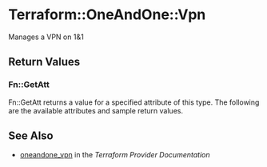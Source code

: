 # Terraform::OneAndOne::Vpn

Manages a VPN on 1&1

## Return Values

### Fn::GetAtt

Fn::GetAtt returns a value for a specified attribute of this type. The following are the available attributes and sample return values.

## See Also

* [oneandone_vpn](https://www.terraform.io/docs/providers/oneandone/r/vpn.html) in the _Terraform Provider Documentation_
